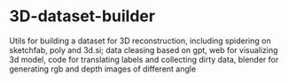 # 3D-dataset-builder
Utils for building a dataset for 3D reconstruction, including spidering on sketchfab, poly and 3d.si; data cleasing based on gpt, web for visualizing 3d model, code for translating labels and collecting dirty data, blender for generating rgb and depth images of different angle
